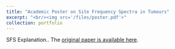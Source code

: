 ```yaml
---
title: "Academic Poster on Site Frequency Spectra in Tumours"
excerpt: "<br/><img src='/files/poster.pdf'>"
collection: portfolio
---
```

SFS Explanation..
The [original paper is available here](https://pubmed.ncbi.nlm.nih.gov/34560155/).